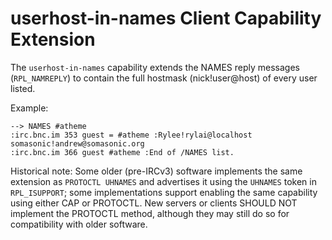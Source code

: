 # userhost-in-names Client Capability Extension

The `userhost-in-names` capability extends the NAMES reply messages
(`RPL_NAMREPLY`) to contain the full hostmask (nick!user@host) of every user
listed.

Example:

    --> NAMES #atheme
    :irc.bnc.im 353 guest = #atheme :Rylee!rylai@localhost somasonic!andrew@somasonic.org
    :irc.bnc.im 366 guest #atheme :End of /NAMES list.

Historical note: Some older (pre-IRCv3) software implements the same extension
as `PROTOCTL UHNAMES` and advertises it using the `UHNAMES` token in
`RPL_ISUPPORT`; some implementations support enabling the same capability using
either CAP or PROTOCTL. New servers or clients SHOULD NOT implement the
PROTOCTL method, although they may still do so for compatibility with older
software.
